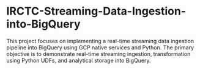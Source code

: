 # IRCTC-Streaming-Data-Ingestion-into-BigQuery
This project focuses on implementing a real-time streaming data ingestion pipeline into BigQuery using GCP native services and Python. The primary objective is to demonstrate real-time streaming ingestion, transformation using Python UDFs, and analytical storage into BigQuery. 
